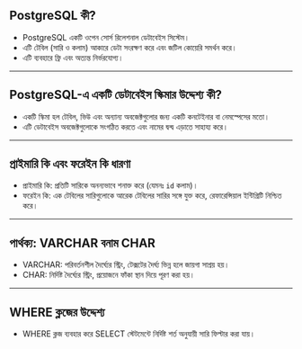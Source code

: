 ## PostgreSQL কী?
- PostgreSQL একটি ওপেন সোর্স রিলেশনাল ডেটাবেইস সিস্টেম।
- এটি টেবিল (সারি ও কলাম) আকারে ডেটা সংরক্ষণ করে এবং জটিল কোয়েরি সমর্থন করে।
- এটি ব্যবহারে ফ্রি এবং অত্যন্ত নির্ভরযোগ্য।

---

## PostgreSQL-এ একটি ডেটাবেইস স্কিমার উদ্দেশ্য কী?
- একটি স্কিমা হল টেবিল, ভিউ এবং অন্যান্য অবজেক্টগুলোর জন্য একটি কনটেইনার বা নেমস্পেসের মতো।
- এটি ডেটাবেইস অবজেক্টগুলোকে সংগঠিত করতে এবং নামের দ্বন্দ্ব এড়াতে সাহায্য করে।

---

## প্রাইমারি কি এবং ফরেইন কি ধারণা
- প্রাইমারি কি: প্রতিটি সারিকে অনন্যভাবে শনাক্ত করে (যেমনঃ `id` কলাম)।
- ফরেইন কি: এক টেবিলের সারিগুলোকে আরেক টেবিলের সারির সঙ্গে যুক্ত করে, রেফারেন্সিয়াল ইন্টিগ্রিটি নিশ্চিত করে।

---

## পার্থক্য: VARCHAR বনাম CHAR
- VARCHAR: পরিবর্তনশীল দৈর্ঘ্যের স্ট্রিং, টেক্সটের দৈর্ঘ্য ভিন্ন হলে জায়গা সাশ্রয় হয়।
- CHAR: নির্দিষ্ট দৈর্ঘ্যের স্ট্রিং, প্রয়োজনে ফাঁকা স্থান দিয়ে পূরণ করা হয়।

---

## WHERE ক্লজের উদ্দেশ্য
- WHERE ক্লজ ব্যবহার করে SELECT স্টেটমেন্টে নির্দিষ্ট শর্ত অনুযায়ী সারি ফিল্টার করা যায়।
